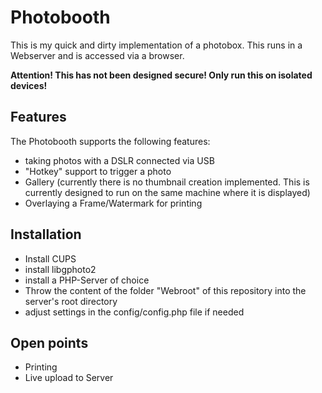 # Photobooth

This is my quick and dirty implementation of a photobox. This runs in a  Webserver and is accessed via a browser.

**Attention! This has not been designed secure! Only run this on isolated devices!**

## Features

The Photobooth supports the following features: 
- taking photos with a DSLR connected via USB
- "Hotkey" support to trigger a photo
- Gallery (currently there is no thumbnail creation implemented. This is currently designed to run on the same machine where it is displayed)
- Overlaying a Frame/Watermark for printing

## Installation
- Install CUPS
- install libgphoto2
- install a PHP-Server of choice
- Throw the content of the folder "Webroot" of this repository into the server's root directory
- adjust settings in the config/config.php file if needed

## Open points
- Printing
- Live upload to Server
